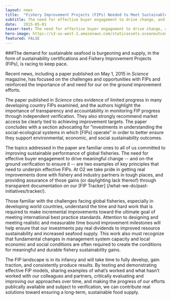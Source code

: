 ```yaml
---
layout: news
title:  "Fishery Improvement Projects (FIPs) Needed to Meet Sustainable Seafood Demand"
subtitle: The need for effective buyer engagement to drive change, and on-the ground verification to ensure it, are key principles underpinning effective FIPs.
date:   2015-05-01
teaser-text: The need for effective buyer engagement to drive change, and on-the ground verification to ensure it, are key principles underpinning effective FIPs.
hero-image: https://s3-us-west-2.amazonaws.com/staticassets.oceanoutcomes.org/news+and+analysis/hero+images/fishery-improvement-needed-hero.jpg
featured: FALSE
---
```

###The demand for sustainable seafood is burgeoning and supply, in the form of sustainability certifications and Fishery Improvement Projects (FIPs), is racing to keep pace. 

Recent news, including a paper published on May 1, 2015 in *Science* magazine, has focused on the challenges and opportunities with FIPs and reinforced the importance of and need for our on the ground improvement efforts.

The paper published in *Science* cites evidence of limited progress in many developing country FIPs examined, and the authors highlight the importance of transparency and accountability in monitoring FIP progress through independent verification. They also strongly recommend market access be clearly tied to achieving improvement targets. The paper concludes with a section advocating for “investments in understanding the social-ecological systems in which [FIPs] operate” in order to better ensure they support environmental, economic, and social sustainability outcomes.

The topics addressed in the paper are familiar ones to all of us committed to improving sustainable performance of global fisheries. The need for effective buyer engagement to drive meaningful change -- and on-the ground verification to ensure it -- are two examples of key principles that need to underpin effective FIPs. At O2 we take pride in getting real improvements done with fishery and industry partners in tough places, and providing assurance of those gains (or daylighting lack thereof) through transparent documentation on our [FIP Tracker] (/what-we-do/past-initiatives/tracker/). 

Those familiar with the challenges facing global fisheries, especially in developing world countries, understand the time and hard work that is required to make incremental improvements toward the ultimate goal of meeting international best practice standards. Attention to designing and meeting realistic and measurable time bound improvement milestones will help ensure that our investments pay real dividends to improved resource sustainability and increased seafood supply. This work also must recognize that fundamental changes in management system capacity and local economic and social conditions are often required to create the conditions for meaningful and durable fishery sustainability gains. 

The FIP landscape is in its infancy and will take time to fully develop, gain traction, and consistently produce results. By testing and demonstrating effective FIP models, sharing examples of what’s worked and what hasn’t worked with our colleagues and partners, critically evaluating and improving our approaches over time, and making the progress of our efforts publically available and subject to verification, we can contribute real solutions toward ensuring a long-term, sustainable food supply.
